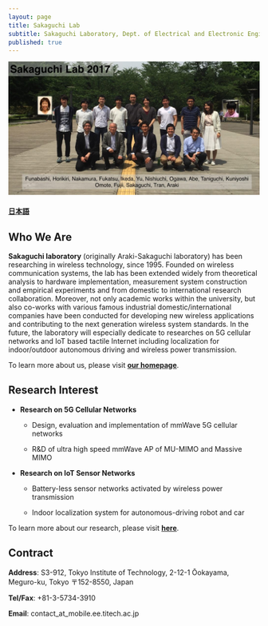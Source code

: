 ```yaml
---
layout: page
title: Sakaguchi Lab
subtitle: Sakaguchi Laboratory, Dept. of Electrical and Electronic Engineering, Tokyo Institute of Technology
published: true
---
```


![group photo](/img/2017_group_photo.jpg)
#### [日本語](index_ja.html)

## Who We Are

**Sakaguchi laboratory** (originally Araki-Sakaguchi laboratory) has been researching in wireless technology, since 1995. Founded on wireless communication systems, the lab has been extended widely from theoretical analysis to hardware implementation, measurement system construction and empirical experiments and from domestic to international research collaboration.
Moreover, not only academic works within the university, but also co-works with various famous industrial domestic/international companies have been conducted for developing new wireless applications and contributing to the next generation wireless system standards.
In the future, the laboratory will especially dedicate to researches on 5G cellular networks and IoT based tactile Internet including localization for indoor/outdoor autonomous driving and wireless power transmission.

To learn more about us, please visit [**our homepage**](http://www.sakaguchi-lab.net).

## Research Interest

* **Research on 5G Cellular Networks**

  * Design, evaluation and implementation of mmWave 5G cellular networks

  * R&D of ultra high speed mmWave AP of MU-MIMO and Massive MIMO

* **Research on IoT Sensor Networks**

  * Battery-less sensor networks activated by wireless power transmission

  * Indoor localization system for autonomous-driving robot and car

To learn more about our research, please visit [**here**](http://www.sakaguchi-lab.net/research).

## Contract

**Address**: S3-912, Tokyo Institute of Technology, 2-12-1 Ōokayama, Meguro-ku, Tokyo 〒152-8550, Japan

**Tel/Fax**: +81-3-5734-3910

**Email**: contact_at_mobile.ee.titech.ac.jp
